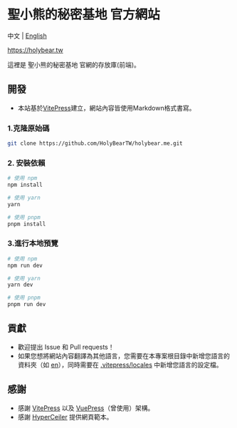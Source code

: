 # 聖小熊的秘密基地 官方網站

中文 | [English](/README_en.md)

https://holybear.tw

這裡是 聖小熊的秘密基地 官網的存放庫(前端)。

## 開發

- 本站基於[VitePress](https://vitepress.dev)建立，網站內容皆使用Markdown格式書寫。

### 1.克隆原始碼

```bash
git clone https://github.com/HolyBearTW/holybear.me.git
```

### 2. 安裝依賴

```bash
# 使用 npm
npm install

# 使用 yarn
yarn

# 使用 pnpm
pnpm install
```

### 3.進行本地預覽

```bash
# 使用 npm
npm run dev

# 使用 yarn
yarn dev

# 使用 pnpm
pnpm run dev
```

## 貢獻

- 歡迎提出 Issue 和 Pull requests！
- 如果您想將網站內容翻譯為其他語言，您需要在本專案根目錄中新增您語言的資料夾（如 [en](/en)），同時需要在 [.vitepress/locales](/.vitepress/locales) 中新增您語言的設定檔。

## 感謝

- 感謝 [VitePress](https://vitepress.dev) 以及 [VuePress](https://v2.vuepress.vuejs.org)（曾使用）架構。
- 感謝 [HyperCeiler](https://github.com/ReChronoRain/website) 提供網頁範本。
